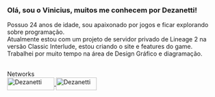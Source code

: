 ### Olá, sou o Vinicius, muitos me conhecem por Dezanetti!
Possuo 24 anos de idade, sou apaixonado por jogos e ficar explorando sobre programação.<br>
Atualmente estou com um projeto de servidor privado de Lineage 2 na versão Classic Interlude, estou criando o site e features do game.<br>
Trabalhei por muito tempo na área de Design Gráfico e diagramação.

<div style="display: inline_block"><br>Networks<br>
<a href="https://www.linkedin.com/in/dezanetti/">
    <img align="center" alt="Dezanetti" height="30" width="110" src="https://img.shields.io/badge/LinkedIn-0077B5?style=for-the-badge&logo=linkedin&logoColor=white">
</a>
<a href="https://steamcommunity.com/id/dezanetti//">
    <img align="center" alt="Dezanetti" height="30" width="95" src="https://img.shields.io/badge/Steam-000000?style=for-the-badge&logo=steam&logoColor=white">
</a><br><br>
